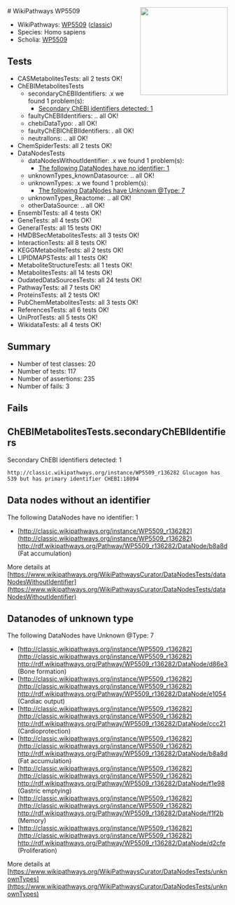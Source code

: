 <img style="float: right; width: 200px" src="https://upload.wikimedia.org/wikipedia/commons/thumb/8/83/Wplogo_with_text_500.png/640px-Wplogo_with_text_500.png" />
# WikiPathways WP5509

* WikiPathways: [WP5509](https://wikipathways.org/pathways/WP5509) ([classic](https://classic.wikipathways.org/instance/WP5509))
* Species: Homo sapiens
* Scholia: [WP5509](https://scholia.toolforge.org/wikipathways/WP5509)
## Tests
* CASMetabolitesTests: all 2 tests OK!
* ChEBIMetabolitesTests
    * secondaryChEBIIdentifiers: .x we found 1 problem(s):
        * [Secondary ChEBI identifiers detected: 1](#30ef9d6c)
    * faultyChEBIIdentifiers: .. all OK!
    * chebiDataTypo: . all OK!
    * faultyChEBIChEBIIdentifiers: . all OK!
    * neutralIons: .. all OK!
* ChemSpiderTests: all 2 tests OK!
* DataNodesTests
    * dataNodesWithoutIdentifier: .x we found 1 problem(s):
        * [The following DataNodes have no identifier: 1](#d2d32fa0)
    * unknownTypes_knownDatasource: .. all OK!
    * unknownTypes: .x we found 1 problem(s):
        * [The following DataNodes have Unknown @Type: 7](#839973e5)
    * unknownTypes_Reactome: .. all OK!
    * otherDataSource: .. all OK!
* EnsemblTests: all 4 tests OK!
* GeneTests: all 4 tests OK!
* GeneralTests: all 15 tests OK!
* HMDBSecMetabolitesTests: all 3 tests OK!
* InteractionTests: all 8 tests OK!
* KEGGMetaboliteTests: all 2 tests OK!
* LIPIDMAPSTests: all 1 tests OK!
* MetaboliteStructureTests: all 1 tests OK!
* MetabolitesTests: all 14 tests OK!
* OudatedDataSourcesTests: all 24 tests OK!
* PathwayTests: all 7 tests OK!
* ProteinsTests: all 2 tests OK!
* PubChemMetabolitesTests: all 3 tests OK!
* ReferencesTests: all 6 tests OK!
* UniProtTests: all 5 tests OK!
* WikidataTests: all 4 tests OK!


## Summary

* Number of test classes: 20
* Number of tests: 117
* Number of assertions: 235
* Number of fails: 3

## Fails

<a name="30ef9d6c" />

## ChEBIMetabolitesTests.secondaryChEBIIdentifiers

Secondary ChEBI identifiers detected: 1
```
http://classic.wikipathways.org/instance/WP5509_r136282 Glucagon has 539 but has primary identifier CHEBI:18094
```

<a name="d2d32fa0" />

## Data nodes without an identifier

The following DataNodes have no identifier: 1

* [http://classic.wikipathways.org/instance/WP5509_r136282](http://classic.wikipathways.org/instance/WP5509_r136282) http://rdf.wikipathways.org/Pathway/WP5509_r136282/DataNode/b8a8d (Fat
accumulation)


More details at [https://www.wikipathways.org/WikiPathwaysCurator/DataNodesTests/dataNodesWithoutIdentifier](https://www.wikipathways.org/WikiPathwaysCurator/DataNodesTests/dataNodesWithoutIdentifier)

<a name="839973e5" />

## Datanodes of unknown type

The following DataNodes have Unknown @Type: 7

* [http://classic.wikipathways.org/instance/WP5509_r136282](http://classic.wikipathways.org/instance/WP5509_r136282) http://rdf.wikipathways.org/Pathway/WP5509_r136282/DataNode/d86e3 (Bone formation)
* [http://classic.wikipathways.org/instance/WP5509_r136282](http://classic.wikipathways.org/instance/WP5509_r136282) http://rdf.wikipathways.org/Pathway/WP5509_r136282/DataNode/e1054 (Cardiac output)
* [http://classic.wikipathways.org/instance/WP5509_r136282](http://classic.wikipathways.org/instance/WP5509_r136282) http://rdf.wikipathways.org/Pathway/WP5509_r136282/DataNode/ccc21 (Cardioprotection)
* [http://classic.wikipathways.org/instance/WP5509_r136282](http://classic.wikipathways.org/instance/WP5509_r136282) http://rdf.wikipathways.org/Pathway/WP5509_r136282/DataNode/b8a8d (Fat
accumulation)
* [http://classic.wikipathways.org/instance/WP5509_r136282](http://classic.wikipathways.org/instance/WP5509_r136282) http://rdf.wikipathways.org/Pathway/WP5509_r136282/DataNode/f1e98 (Gastric
emptying)
* [http://classic.wikipathways.org/instance/WP5509_r136282](http://classic.wikipathways.org/instance/WP5509_r136282) http://rdf.wikipathways.org/Pathway/WP5509_r136282/DataNode/f1f2b (Memory)
* [http://classic.wikipathways.org/instance/WP5509_r136282](http://classic.wikipathways.org/instance/WP5509_r136282) http://rdf.wikipathways.org/Pathway/WP5509_r136282/DataNode/d2cfe (Proliferation)


More details at [https://www.wikipathways.org/WikiPathwaysCurator/DataNodesTests/unknownTypes](https://www.wikipathways.org/WikiPathwaysCurator/DataNodesTests/unknownTypes)

